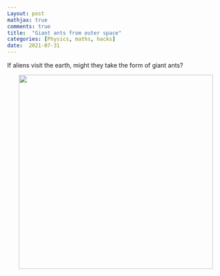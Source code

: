 ```yaml
---
Layout: post
mathjax: true
comments: true
title:  "Giant ants from outer space"
categories: [Physics, maths, hacks]
date:  2021-07-31
---
```


If aliens visit the earth, might they take the form of giant ants?

<div style="text-align:center"><img src ="/images/giant-ant-pics/giant-ant.png" width="450px" /></div>
